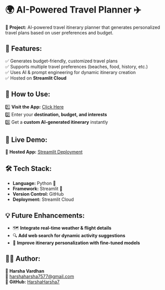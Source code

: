 # 🌍 AI-Powered Travel Planner ✈️

🚀 **Project:** AI-powered travel itinerary planner that generates personalized travel plans based on user preferences and budget.

## 🔹 Features:
✅ Generates budget-friendly, customized travel plans  
✅ Supports multiple travel preferences (beaches, food, history, etc.)  
✅ Uses AI & prompt engineering for dynamic itinerary creation  
✅ Hosted on **Streamlit Cloud**  

## 📌 How to Use:
1️⃣ **Visit the App:** [Click Here](https://travelplannerpy-vxmyrpomur7icqxsceshfi.streamlit.app/)  
2️⃣ Enter your **destination, budget, and interests**  
3️⃣ Get a **custom AI-generated itinerary** instantly

## 🌟 Live Demo:
🔗 **Hosted App:** [Streamlit Deployment](https://travelplannerpy-vxmyrpomur7icqxsceshfi.streamlit.app/)  

## 🛠 Tech Stack:
- **Language:** Python 🐍  
- **Framework:** Streamlit 🎨  
- **Version Control:** GitHub  
- **Deployment:** Streamlit Cloud  

## 💡 Future Enhancements:
- 🗺️ **Integrate real-time weather & flight details**  
- 🔍 **Add web search for dynamic activity suggestions**  
- 🎯 **Improve itinerary personalization with fine-tuned models**  

## 👨‍💻 Author:
📌 **Harsha Vardhan**  
📧 [harshaharsha7577@gmail.com](mailto:harshaharsha7577@gmail.com)  
🔗 **GitHub:** [HarshaHarsha7](https://github.com/HarshaHarsha7)  

